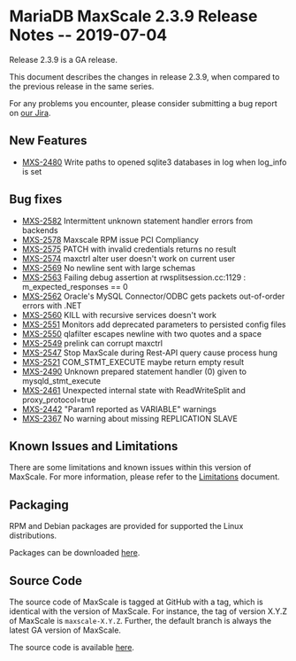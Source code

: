# MariaDB MaxScale 2.3.9 Release Notes -- 2019-07-04

Release 2.3.9 is a GA release.

This document describes the changes in release 2.3.9, when compared to the
previous release in the same series.

For any problems you encounter, please consider submitting a bug
report on [our Jira](https://jira.mariadb.org/projects/MXS).

## New Features

* [MXS-2480](https://jira.mariadb.org/browse/MXS-2480) Write paths to opened sqlite3 databases in log when log_info is set

## Bug fixes

* [MXS-2582](https://jira.mariadb.org/browse/MXS-2582) Intermittent unknown statement handler errors from backends
* [MXS-2578](https://jira.mariadb.org/browse/MXS-2578) Maxscale RPM issue PCI Compliancy
* [MXS-2575](https://jira.mariadb.org/browse/MXS-2575) PATCH with invalid credentials returns no result
* [MXS-2574](https://jira.mariadb.org/browse/MXS-2574) maxctrl alter user doesn't work on current user
* [MXS-2569](https://jira.mariadb.org/browse/MXS-2569) No newline sent with large schemas
* [MXS-2563](https://jira.mariadb.org/browse/MXS-2563) Failing debug assertion at rwsplitsession.cc:1129 : m_expected_responses == 0
* [MXS-2562](https://jira.mariadb.org/browse/MXS-2562) Oracle's MySQL Connector/ODBC gets packets out-of-order errors with .NET
* [MXS-2560](https://jira.mariadb.org/browse/MXS-2560) KILL with recursive services doesn't work
* [MXS-2551](https://jira.mariadb.org/browse/MXS-2551) Monitors add deprecated parameters to persisted config files
* [MXS-2550](https://jira.mariadb.org/browse/MXS-2550) qlafilter escapes newline with two quotes and a space
* [MXS-2549](https://jira.mariadb.org/browse/MXS-2549) prelink can corrupt maxctrl
* [MXS-2547](https://jira.mariadb.org/browse/MXS-2547) Stop MaxScale during Rest-API query cause process hung
* [MXS-2521](https://jira.mariadb.org/browse/MXS-2521) COM_STMT_EXECUTE maybe return empty result
* [MXS-2490](https://jira.mariadb.org/browse/MXS-2490) Unknown prepared statement handler (0) given to mysqld_stmt_execute
* [MXS-2461](https://jira.mariadb.org/browse/MXS-2461) Unexpected internal state with ReadWriteSplit and proxy_protocol=true
* [MXS-2442](https://jira.mariadb.org/browse/MXS-2442) "Param1 reported as VARIABLE" warnings
* [MXS-2367](https://jira.mariadb.org/browse/MXS-2367) No warning about missing REPLICATION SLAVE

## Known Issues and Limitations

There are some limitations and known issues within this version of MaxScale.
For more information, please refer to the [Limitations](../About/Limitations.md) document.

## Packaging

RPM and Debian packages are provided for supported the Linux distributions.

Packages can be downloaded [here](https://mariadb.com/downloads/mariadb-tx/maxscale).

## Source Code

The source code of MaxScale is tagged at GitHub with a tag, which is identical
with the version of MaxScale. For instance, the tag of version X.Y.Z of MaxScale
is `maxscale-X.Y.Z`. Further, the default branch is always the latest GA version
of MaxScale.

The source code is available [here](https://github.com/mariadb-corporation/MaxScale).
